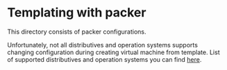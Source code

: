 # Templating with packer

This directory consists of packer configurations.

Unfortunately, not all distributives and operation systems supports changing configuration during creating virtual machine from template. List of supported distributives and operation systems you can find [here](https://partnerweb.vmware.com/programs/guestOS/guest-os-customization-matrix.pdf).
